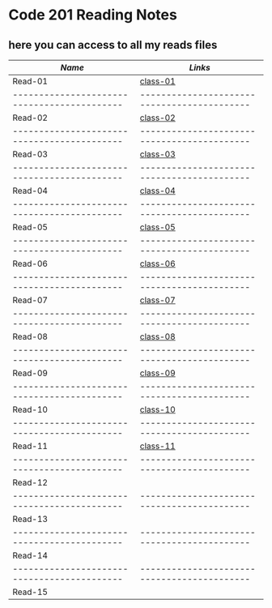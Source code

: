 # Code 201 Reading Notes
## here you can access to all my reads files

***Name***                                 | *Links*
-------------------------------------------|-------------------------------------------
Read-01                                    | [class-01](https://osamamousa204.github.io/reading-notes/class-01)
-------------------------------------------|-------------------------------------------
Read-02                                    | [class-02](https://osamamousa204.github.io/reading-notes/class-02)
-------------------------------------------|-------------------------------------------
Read-03                                    | [class-03](https://osamamousa204.github.io/reading-notes/class-03)
-------------------------------------------|-------------------------------------------
Read-04                                    | [class-04](https://osamamousa204.github.io/reading-notes/class-04)
-------------------------------------------|-------------------------------------------
Read-05                                    | [class-05](https://osamamousa204.github.io/reading-notes/class-05)
-------------------------------------------|-------------------------------------------
Read-06                                    | [class-06](https://osamamousa204.github.io/reading-notes/class-06)
-------------------------------------------|-------------------------------------------
Read-07                                    | [class-07](https://osamamousa204.github.io/reading-notes/class-07)
-------------------------------------------|-------------------------------------------
Read-08                                    | [class-08](https://osamamousa204.github.io/reading-notes/class08)
-------------------------------------------|-------------------------------------------
Read-09                                    | [class-09](https://osamamousa204.github.io/reading-notes/class-09)
-------------------------------------------|-------------------------------------------
Read-10                                    | [class-10](https://osamamousa204.github.io/reading-notes/class-10)
-------------------------------------------|-------------------------------------------
Read-11                                    | [class-11](https://osamamousa204.github.io/reading-notes/class-11)
-------------------------------------------|-------------------------------------------
Read-12                                    |
-------------------------------------------|-------------------------------------------
Read-13                                    |
-------------------------------------------|-------------------------------------------
Read-14                                    |
-------------------------------------------|-------------------------------------------
Read-15                                    |

 
